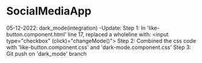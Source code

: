 # SocialMediaApp

05-12-2022: dark_mode(integration)
-Update: Step 1: In 'like-button.component.html' line 17, replaced a wholeline with: <input type="checkbox" (click)="changeMode()">
         Step 2: Combined the css code with 'like-button.component.css' and 'dark-mode.component.css'
         Step 3: Git push on 'dark_mode' branch
